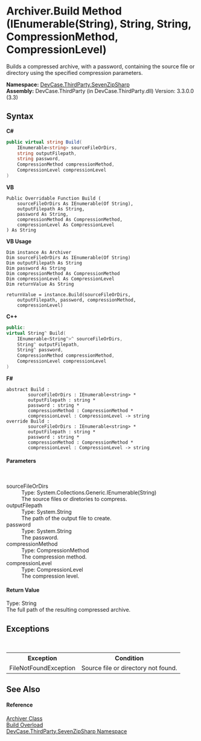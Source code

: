 # Archiver.Build Method (IEnumerable(String), String, String, CompressionMethod, CompressionLevel)
 

Builds a compressed archive, with a password, containing the source file or directory using the specified compression parameters.

**Namespace:**&nbsp;<a href="N_DevCase_ThirdParty_SevenZipSharp">DevCase.ThirdParty.SevenZipSharp</a><br />**Assembly:**&nbsp;DevCase.ThirdParty (in DevCase.ThirdParty.dll) Version: 3.3.0.0 (3.3)

## Syntax

**C#**<br />
``` C#
public virtual string Build(
	IEnumerable<string> sourceFileOrDirs,
	string outputFilepath,
	string password,
	CompressionMethod compressionMethod,
	CompressionLevel compressionLevel
)
```

**VB**<br />
``` VB
Public Overridable Function Build ( 
	sourceFileOrDirs As IEnumerable(Of String),
	outputFilepath As String,
	password As String,
	compressionMethod As CompressionMethod,
	compressionLevel As CompressionLevel
) As String
```

**VB Usage**<br />
``` VB Usage
Dim instance As Archiver
Dim sourceFileOrDirs As IEnumerable(Of String)
Dim outputFilepath As String
Dim password As String
Dim compressionMethod As CompressionMethod
Dim compressionLevel As CompressionLevel
Dim returnValue As String

returnValue = instance.Build(sourceFileOrDirs, 
	outputFilepath, password, compressionMethod, 
	compressionLevel)
```

**C++**<br />
``` C++
public:
virtual String^ Build(
	IEnumerable<String^>^ sourceFileOrDirs, 
	String^ outputFilepath, 
	String^ password, 
	CompressionMethod compressionMethod, 
	CompressionLevel compressionLevel
)
```

**F#**<br />
``` F#
abstract Build : 
        sourceFileOrDirs : IEnumerable<string> * 
        outputFilepath : string * 
        password : string * 
        compressionMethod : CompressionMethod * 
        compressionLevel : CompressionLevel -> string 
override Build : 
        sourceFileOrDirs : IEnumerable<string> * 
        outputFilepath : string * 
        password : string * 
        compressionMethod : CompressionMethod * 
        compressionLevel : CompressionLevel -> string 
```


#### Parameters
&nbsp;<dl><dt>sourceFileOrDirs</dt><dd>Type: System.Collections.Generic.IEnumerable(String)<br />The source files or diretories to compress.</dd><dt>outputFilepath</dt><dd>Type: System.String<br />The path of the output file to create.</dd><dt>password</dt><dd>Type: System.String<br />The password.</dd><dt>compressionMethod</dt><dd>Type: CompressionMethod<br />The compression method.</dd><dt>compressionLevel</dt><dd>Type: CompressionLevel<br />The compression level.</dd></dl>

#### Return Value
Type: String<br />The full path of the resulting compressed archive.

## Exceptions
&nbsp;<table><tr><th>Exception</th><th>Condition</th></tr><tr><td>FileNotFoundException</td><td>Source file or directory not found.</td></tr></table>

## See Also


#### Reference
<a href="T_DevCase_ThirdParty_SevenZipSharp_Archiver">Archiver Class</a><br /><a href="Overload_DevCase_ThirdParty_SevenZipSharp_Archiver_Build">Build Overload</a><br /><a href="N_DevCase_ThirdParty_SevenZipSharp">DevCase.ThirdParty.SevenZipSharp Namespace</a><br />